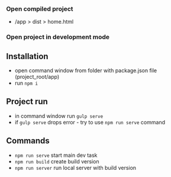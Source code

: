 ### Open compiled project
- /app > dist > home.html


### Open project in development mode

## Installation
- open command window from folder with package.json file (project_root/app)
- run ```npm i```

## Project run
- in command window run ```gulp serve```
- if ```gulp serve``` drops error - try to use ```npm run serve``` command

## Commands
- ```npm run serve``` start main dev task
- ```npm run build``` create build version
- ```npm run server``` run local server with build version

